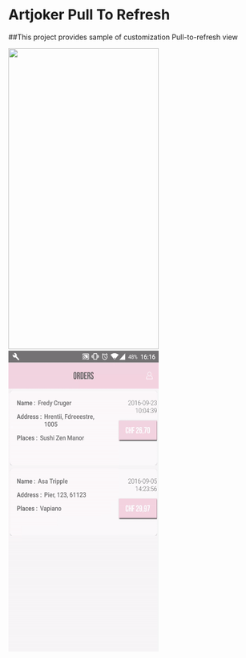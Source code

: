 # Artjoker Pull To Refresh

##This project provides sample of customization Pull-to-refresh view 


<img src="https://github.com/artjoker/PullToRefresh/blob/master/pull_sample.gif?raw=true" width="300" height="600" /> <img src="https://github.com/artjoker/PullToRefresh/blob/master/pull_sample_2.gif?raw=true" width="300" height="600" />